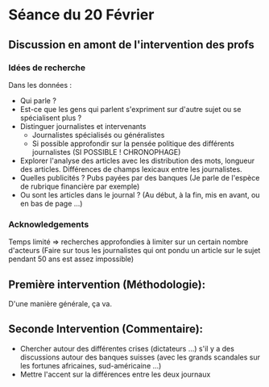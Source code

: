 # Séance du 20 Février

## Discussion en amont de l'intervention des profs

### Idées de recherche
Dans les données :
- Qui parle ?
- Est-ce que les gens qui parlent s'expriment sur d'autre sujet ou se spécialisent plus ?
- Distinguer journalistes et intervenants
    - Journalistes spécialisés ou généralistes
    - Si possible approfondir sur la pensée politique des différents journalistes (SI POSSIBLE ! CHRONOPHAGE)
- Explorer l'analyse des articles avec les distribution des mots, longueur des articles. Différences de champs lexicaux entre les journalistes.
- Quelles publicités ? Pubs payées par des banques (Je parle de l'espèce de rubrique financière par exemple)
- Ou sont les articles dans le journal ? (Au début, à la fin, mis en avant, ou en bas de page ...)

### Acknowledgements
Temps limité => recherches approfondies à limiter sur un certain nombre d'acteurs (Faire sur tous les journalistes qui ont pondu un article sur le sujet pendant 50 ans est assez impossible)


## Première intervention (Méthodologie):
D'une manière générale, ça va.

## Seconde Intervention (Commentaire):
- Chercher autour des différentes crises (dictateurs ...) s'il y a des discussions autour des banques suisses (avec les grands scandales sur les fortunes africaines, sud-américaine ...)
- Mettre l'accent sur la différences entre les deux journaux
